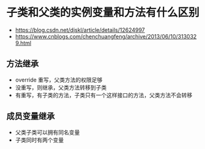 # 子类和父类的实例变量和方法有什么区别
- https://blog.csdn.net/djskl/article/details/12624997
- https://www.cnblogs.com/chenchuangfeng/archive/2013/06/10/3130329.html

## 方法继承
- override 重写，父类方法的权限足够
- 没重写，则继承，父类方法转移到子类
- 有重写，有子类的方法，子类只有一个这样接口的方法，父类方法不会转移

## 成员变量继承
- 父类子类可以拥有同名变量
- 子类同时有两个变量
